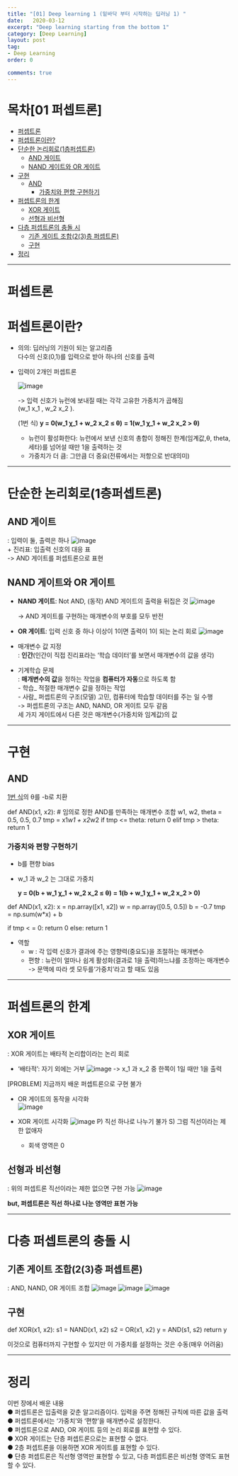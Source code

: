 ```yaml
---
title: "[01] Deep learning 1 (밑바닥 부터 시작하는 딥러닝 1) "
date:   2020-03-12
excerpt: "Deep learning starting from the bottom 1"
category: [Deep Learning]
layout: post
tag:
- Deep Learning
order: 0

comments: true
---
```


# 목차[01 퍼셉트론]

- [퍼셉트론](#퍼셉트론)
- [퍼셉트론이란?](#퍼셉트론이란?)
- [단순한 논리회로(1층퍼셉트론)](#단순한-논리회로(1층퍼셉트론))
  * [AND 게이트](#AND-게이트)
  * [NAND 게이트와 OR 게이트](#NAND-게이트와-OR-게이트)
- [구현](#구현)
  * [AND](#AND)
    + [가중치와 편향 구현하기](#가중치와-편향-구현하기)
- [퍼셉트론의 한계](#퍼셉트론의-한계)
  * [XOR 게이트](#XOR-게이트)
  * [선형과 비선형](#선형과-비선형)
- [다층 퍼셉트론의 충돌 시](#다층-퍼셉트론의-충돌-시)
  * [기존 게이트 조합(2(3)층 퍼셉트론)](#기존-게이트-조합(2(3)층-퍼셉트론))
  * [구현](#구현)
- [정리](#정리)









---

# 퍼셉트론

# 퍼셉트론이란?
- 의의: 딥러닝의 기원이 되는 알고리즘  
        다수의 신호(0,1)를 입력으로 받아 하나의 신호를 출력
- 입력이 2개인 퍼셉트론

  ![image](https://user-images.githubusercontent.com/76824611/111822317-fb21f000-8926-11eb-85c5-b232bfac983b.png)
  
   -> 입력 신호가 뉴런에 보내질 때는 각각 고유한 가중치가 곱해짐  
       (w_1 x_1 , w_2 x_2 ). 
   
    (1번 식)
    **y = 0(w_1 χ_1 + w_2 x_2 ≤ θ)**
      **= 1(w_1 χ_1 + w_2 x_2 > θ)**
    
 
    - 뉴런이 활성화한다: 뉴런에서 보낸 신호의 총합이 정해진 한계(임계값,θ, theta,세타)를 넘어설 때만 1을 출력하는 것
    - 가중치가 더 큼: 그만큼 더 중요(전류에서는 저항으로 반대의미)

---


# 단순한 논리회로(1층퍼셉트론)


## AND 게이트
: 입력이 둘, 출력은 하나
![image](https://user-images.githubusercontent.com/76824611/111823422-4be61880-8928-11eb-8061-37f4f55d9520.png)
<br>+ 진리표: 입출력 신호의 대응 표
<br>-> AND 게이트를 퍼셉트론으로 표현


## NAND 게이트와 OR 게이트
- **NAND 게이트**: Not AND, (동작) AND 게이트의 출력을 뒤집은 것
![image](https://user-images.githubusercontent.com/76824611/111823967-efcfc400-8928-11eb-9459-acbd51dcbf1a.png)

  -> AND 게이트를 구현하는 매개변수의 부호를 모두 반전


- **OR 게이트**: 입력 신호 중 하나 이상이 1이면 출력이 1이 되는 논리 회로
![image](https://user-images.githubusercontent.com/76824611/111824045-07a74800-8929-11eb-93c0-39749b8a8c75.png)


- 매개변수 값 지정
  <br>: **인간**(인간이 직접 진리표라는 ‘학습 데이터’를 보면서 매개변수의 값을 생각)
- 기계학습 문제
  <br>: **매개변수의 값**을 정하는 작업을 **컴퓨터가 자동**으로 하도록 함
               <br>- 학습_ 적절한 매개변수 값을 정하는 작업
               <br>- 사람_ 퍼셉트론의 구조(모델) 고민, 컴퓨터에 학습할 데이터를 주는 일 수행
                      <br>-> 퍼셉트론의 구조는 AND, NAND, OR 게이트 모두 같음
                        <br> 세 가지 게이트에서 다른 것은 매개변수(가중치와 임계값)의 값


---

# 구현
## AND
[1번 식](#(1번-식))의 θ를 -b로 치환


 def AND(x1, x2):
     # 임의로 정한 AND를 만족하는 매개변수 조합
     w1, w2, theta = 0.5, 0.5, 0.7 
     tmp = x1*w1 + x2*w2 
     if tmp <= theta:
         return 0 
     elif tmp > theta:
         return 1
        


### 가중치와 편향 구현하기

- b를 편향 bias  
- w_1 과 w_2 는 그대로 가중치
 
     **y = 0(b + w_1 χ_1 + w_2 x_2 ≤ θ)**
       **= 1(b + w_1 χ_1 + w_2 x_2 > 0)**



 def AND(x1, x2):
   x = np.array([x1, x2]) 
   w = np.array([0.5, 0.5]) 
   b = -0.7 
   tmp = np.sum(w*x) + b 
  
   if tmp < = 0:
     return 0 
   else:
     return 1



- 역할
     - w 
       : 각 입력 신호가 결과에 주는 영향력(중요도)을 조절하는 매개변수
     - 편향
       : 뉴런이 얼마나 쉽게 활성화(결과로 1을 출력)하느냐를 조정하는 매개변수
        -> 문맥에 따라 셋 모두를‘가중치’라고 할 때도 있음

---


# 퍼셉트론의 한계

## XOR 게이트
 : XOR 게이트는 배타적 논리합이라는 논리 회로
 + ‘배타적’: 자기 외에는 거부
![image](https://user-images.githubusercontent.com/76824611/111826206-bea4c300-892b-11eb-909a-e25a2833b2a1.png)
  ->  x_1 과 x_2 중 한쪽이 1일 때만 1을 출력
 
[PROBLEM]
지금까지 배운 퍼셉트론으로 구현 불가



+ OR 게이트의 동작을 시각화  
 ![image](https://user-images.githubusercontent.com/76824611/111826468-0f1c2080-892c-11eb-9872-a2f5ac1529cf.png)

+ XOR 게이트 시각화
 ![image](https://user-images.githubusercontent.com/76824611/111826477-13e0d480-892c-11eb-9a8c-aea4aaa4e1b9.png)
 P) 직선 하나로 나누기 불가
 S) 그럼 직선이라는 제한 없애자
 
   + 회색 영역은 0


## 선형과 비선형
: 위의 퍼셉트론 직선이라는 제한 없으면 구현 가능
![image](https://user-images.githubusercontent.com/76824611/111826619-3ffc5580-892c-11eb-83f7-86124410bca2.png)


**but, 퍼셉트론은 직선 하나로 나눈 영역만 표현 가능**


---


# 다층 퍼셉트론의 충돌 시

## 기존 게이트 조합(2(3)층 퍼셉트론)
  : AND, NAND, OR 게이트 조합
![image](https://user-images.githubusercontent.com/76824611/111826869-8651b480-892c-11eb-9f96-f4736d95c116.png)
![image](https://user-images.githubusercontent.com/76824611/111826878-8a7dd200-892c-11eb-9287-ffbbb68fecf4.png)
![image](https://user-images.githubusercontent.com/76824611/111826909-95d0fd80-892c-11eb-89d2-474979a49189.png)



     
## 구현


 def XOR(x1, x2):
   s1 = NAND(x1, x2) 
   s2 = OR(x1, x2) 
   y = AND(s1, s2) 
   return y



이것으로 컴퓨터까지 구현할 수 있지만 이 가중치를 설정하는 것은 수동(매우 어려움)

---

# 정리
이번 장에서 배운 내용
<br>● 퍼셉트론은 입출력을 갖춘 알고리즘이다. 입력을 주면 정해진 규칙에 따른 값을 출력
<br>● 퍼셉트론에서는 ‘가중치’와 ‘편향’을 매개변수로 설정한다.
<br>● 퍼셉트론으로 AND, OR 게이트 등의 논리 회로를 표현할 수 있다.
<br>● XOR 게이트는 단층 퍼셉트론으로는 표현할 수 없다.
<br>● 2층 퍼셉트론을 이용하면 XOR 게이트를 표현할 수 있다.
<br>● 단층 퍼셉트론은 직선형 영역만 표현할 수 있고, 다층 퍼셉트론은 비선형 영역도 표현할 수 있다.


 










